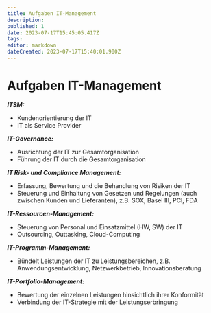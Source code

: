 ```yaml
---
title: Aufgaben IT-Management
description: 
published: 1
date: 2023-07-17T15:45:05.417Z
tags: 
editor: markdown
dateCreated: 2023-07-17T15:40:01.900Z
---
```


# Aufgaben IT-Management

_**ITSM:**_
- Kundenorientierung der IT
- IT als Service Provider

_**IT-Governance:**_
- Ausrichtung der IT zur Gesamtorganisation
- Führung der IT durch die Gesamtorganisation

_**IT Risk- und Compliance Management:**_

- Erfassung, Bewertung und die Behandlung von Risiken der IT
- Steuerung und Einhaltung von Gesetzen und Regelungen (auch zwischen Kunden und Lieferanten), z.B. SOX, Basel III, PCI, FDA

_**IT-Ressourcen-Management:**_

- Steuerung von Personal und Einsatzmittel (HW, SW) der IT
- Outsourcing, Outtasking, Cloud-Computing

_**IT-Programm-Management:**_

- Bündelt Leistungen der IT zu Leistungsbereichen, z.B. Anwendungsentwicklung, Netzwerkbetrieb, Innovationsberatung

_**IT-Portfolio-Management:**_

- Bewertung der einzelnen Leistungen hinsichtlich ihrer Konformität
- Verbindung der IT-Strategie mit der Leistungserbringung